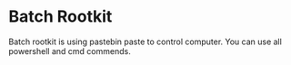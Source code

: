 # Batch Rootkit
Batch rootkit is using pastebin paste to control computer. You can use all powershell and cmd commends.

